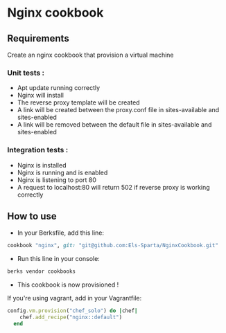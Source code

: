 # Nginx cookbook

## Requirements
Create an nginx cookbook that provision a virtual machine

### Unit tests :

  - Apt update running correctly
  - Nginx will install
  - The reverse proxy template will be created
  - A link will be created between the proxy.conf file in sites-available and sites-enabled
  - A link will be removed between the default file in sites-available and sites-enabled


### Integration tests :

  - Nginx is installed
  - Nginx is running and is enabled
  - Nginx is listening to port 80
  - A request to localhost:80 will return 502 if reverse proxy is working correctly


## How to use
- In your Berksfile, add this line:
```ruby
cookbook "nginx", git: "git@github.com:Els-Sparta/NginxCookbook.git"
```
- Run this line in your console:
```bash
berks vendor cookbooks
```
- This cookbook is now provisioned !

If you're using vagrant, add in your Vagrantfile:
```ruby
config.vm.provision("chef_solo") do |chef|
    chef.add_recipe("nginx::default")
  end
```
